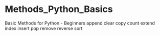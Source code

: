 # Methods_Python_Basics
Basic Methods for Python - Beginners 
append
clear
copy
count
extend
index
insert
pop
remove
reverse
sort
